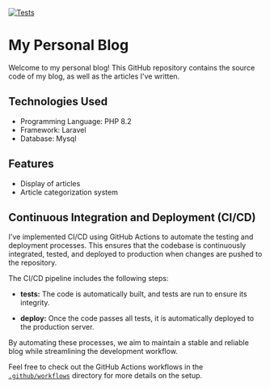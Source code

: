 [![Tests](https://github.com/jeremieflahaut/dev-fullstack/actions/workflows/test.yml/badge.svg)](https://github.com/jeremieflahaut/dev-fullstack/actions/workflows/test.yml)

# My Personal Blog

Welcome to my personal blog! This GitHub repository contains the source code of my blog, as well as the articles I've written.

## Technologies Used

- Programming Language: PHP 8.2
- Framework: Laravel
- Database: Mysql

## Features

- Display of articles
- Article categorization system

## Continuous Integration and Deployment (CI/CD)

I've implemented CI/CD using GitHub Actions to automate the testing and deployment processes. This ensures that the codebase is continuously integrated, tested, and deployed to production when changes are pushed to the repository.

The CI/CD pipeline includes the following steps:

- **tests:** The code is automatically built, and tests are run to ensure its integrity.

- **deploy:** Once the code passes all tests, it is automatically deployed to the production server.

By automating these processes, we aim to maintain a stable and reliable blog while streamlining the development workflow.

Feel free to check out the GitHub Actions workflows in the [`.github/workflows`](.github/workflows) directory for more details on the setup.
